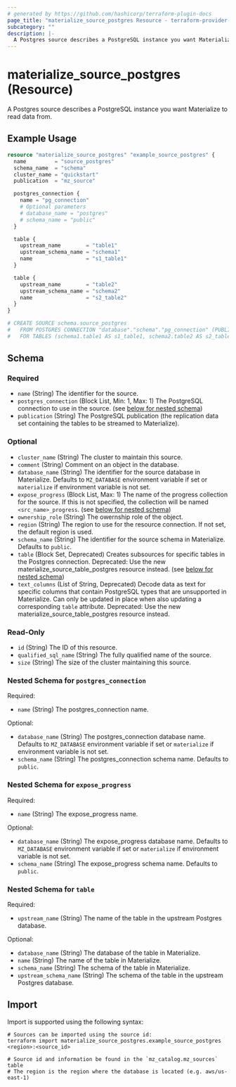 ```yaml
---
# generated by https://github.com/hashicorp/terraform-plugin-docs
page_title: "materialize_source_postgres Resource - terraform-provider-materialize"
subcategory: ""
description: |-
  A Postgres source describes a PostgreSQL instance you want Materialize to read data from.
---
```


# materialize_source_postgres (Resource)

A Postgres source describes a PostgreSQL instance you want Materialize to read data from.

## Example Usage

```terraform
resource "materialize_source_postgres" "example_source_postgres" {
  name         = "source_postgres"
  schema_name  = "schema"
  cluster_name = "quickstart"
  publication  = "mz_source"

  postgres_connection {
    name = "pg_connection"
    # Optional parameters
    # database_name = "postgres"
    # schema_name = "public"
  }

  table {
    upstream_name        = "table1"
    upstream_schema_name = "schema1"
    name                 = "s1_table1"
  }

  table {
    upstream_name        = "table2"
    upstream_schema_name = "schema2"
    name                 = "s2_table2"
  }
}

# CREATE SOURCE schema.source_postgres
#   FROM POSTGRES CONNECTION "database"."schema"."pg_connection" (PUBLICATION 'mz_source')
#   FOR TABLES (schema1.table1 AS s1_table1, schema2.table2 AS s2_table2);
```

<!-- schema generated by tfplugindocs -->
## Schema

### Required

- `name` (String) The identifier for the source.
- `postgres_connection` (Block List, Min: 1, Max: 1) The PostgreSQL connection to use in the source. (see [below for nested schema](#nestedblock--postgres_connection))
- `publication` (String) The PostgreSQL publication (the replication data set containing the tables to be streamed to Materialize).

### Optional

- `cluster_name` (String) The cluster to maintain this source.
- `comment` (String) Comment on an object in the database.
- `database_name` (String) The identifier for the source database in Materialize. Defaults to `MZ_DATABASE` environment variable if set or `materialize` if environment variable is not set.
- `expose_progress` (Block List, Max: 1) The name of the progress collection for the source. If this is not specified, the collection will be named `<src_name>_progress`. (see [below for nested schema](#nestedblock--expose_progress))
- `ownership_role` (String) The owernship role of the object.
- `region` (String) The region to use for the resource connection. If not set, the default region is used.
- `schema_name` (String) The identifier for the source schema in Materialize. Defaults to `public`.
- `table` (Block Set, Deprecated) Creates subsources for specific tables in the Postgres connection. Deprecated: Use the new materialize_source_table_postgres resource instead. (see [below for nested schema](#nestedblock--table))
- `text_columns` (List of String, Deprecated) Decode data as text for specific columns that contain PostgreSQL types that are unsupported in Materialize. Can only be updated in place when also updating a corresponding `table` attribute. Deprecated: Use the new materialize_source_table_postgres resource instead.

### Read-Only

- `id` (String) The ID of this resource.
- `qualified_sql_name` (String) The fully qualified name of the source.
- `size` (String) The size of the cluster maintaining this source.

<a id="nestedblock--postgres_connection"></a>
### Nested Schema for `postgres_connection`

Required:

- `name` (String) The postgres_connection name.

Optional:

- `database_name` (String) The postgres_connection database name. Defaults to `MZ_DATABASE` environment variable if set or `materialize` if environment variable is not set.
- `schema_name` (String) The postgres_connection schema name. Defaults to `public`.


<a id="nestedblock--expose_progress"></a>
### Nested Schema for `expose_progress`

Required:

- `name` (String) The expose_progress name.

Optional:

- `database_name` (String) The expose_progress database name. Defaults to `MZ_DATABASE` environment variable if set or `materialize` if environment variable is not set.
- `schema_name` (String) The expose_progress schema name. Defaults to `public`.


<a id="nestedblock--table"></a>
### Nested Schema for `table`

Required:

- `upstream_name` (String) The name of the table in the upstream Postgres database.

Optional:

- `database_name` (String) The database of the table in Materialize.
- `name` (String) The name of the table in Materialize.
- `schema_name` (String) The schema of the table in Materialize.
- `upstream_schema_name` (String) The schema of the table in the upstream Postgres database.

## Import

Import is supported using the following syntax:

```shell
# Sources can be imported using the source id:
terraform import materialize_source_postgres.example_source_postgres <region>:<source_id>

# Source id and information be found in the `mz_catalog.mz_sources` table
# The region is the region where the database is located (e.g. aws/us-east-1)
```
